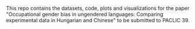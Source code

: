 This repo contains the datasets, code, plots and visualizations for the paper "Occupational gender bias in ungendered languages: Comparing experimental data in Hungarian and Chinese" to be submitted to PACLIC 39.